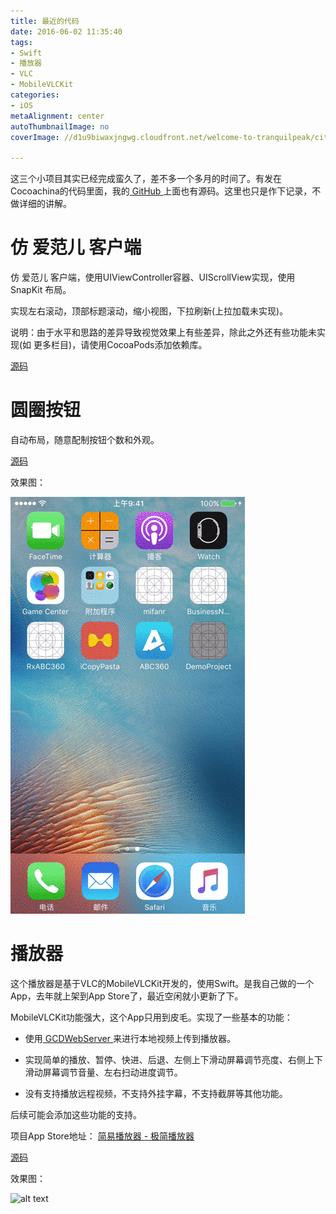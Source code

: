 ```yaml
---
title: 最近的代码
date: 2016-06-02 11:35:40
tags: 
- Swift
- 播放器
- VLC
- MobileVLCKit
categories: 
- iOS
metaAlignment: center
autoThumbnailImage: no
coverImage: //d1u9biwaxjngwg.cloudfront.net/welcome-to-tranquilpeak/city.jpg

---
```


这三个小项目其实已经完成蛮久了，差不多一个多月的时间了。有发在Cocoachina的代码里面，我的[ GitHub ](https://github.com/LynchWong)上面也有源码。这里也只是作下记录，不做详细的讲解。
<!--more-->

# 仿 爱范儿 客户端

仿 爱范儿 客户端，使用UIViewController容器、UIScrollView实现，使用 SnapKit 布局。

实现左右滚动，顶部标题滚动，缩小视图，下拉刷新(上拉加载未实现)。

说明：由于水平和思路的差异导致视觉效果上有些差异，除此之外还有些功能未实现(如 更多栏目)，请使用CocoaPods添加依赖库。

[ 源码 ](https://github.com/LynchWong/mifanr)

# 圆圈按钮

自动布局，随意配制按钮个数和外观。

[ 源码 ](https://github.com/LynchWong/CircleMenu)

效果图：

![alt text](/img/RecentCoding/demo.gif)

# 播放器

这个播放器是基于VLC的MobileVLCKit开发的，使用Swift。是我自己做的一个App，去年就上架到App Store了，最近空闲就小更新了下。

MobileVLCKit功能强大，这个App只用到皮毛。实现了一些基本的功能：

* 使用[ GCDWebServer ](https://github.com/swisspol/GCDWebServer)来进行本地视频上传到播放器。
* 实现简单的播放、暂停、快进、后退、左侧上下滑动屏幕调节亮度、右侧上下滑动屏幕调节音量、左右扫动进度调节。

* 没有支持播放远程视频，不支持外挂字幕，不支持截屏等其他功能。

后续可能会添加这些功能的支持。

项目App Store地址：
[简易播放器 - 极简播放器](https://itunes.apple.com/us/app/jian-yi-bo-fang-qi-ji-jian/id1059131009?ls=1&mt=8)

[ 源码 ](https://github.com/LynchWong/ePlayer)

效果图：

![alt text](/img/RecentCoding/intro.gif)
